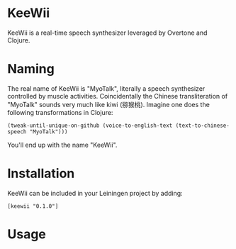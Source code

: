 KeeWii
======

KeeWii is a real-time speech synthesizer leveraged by Overtone and Clojure. 


Naming
======

The real name of KeeWii is "MyoTalk", literally a speech synthesizer controlled by muscle activities. Coincidentally the Chinese transliteration of "MyoTalk" sounds very much like kiwi (猕猴桃). Imagine one does the following transformations in Clojure:

    (tweak-until-unique-on-github (voice-to-english-text (text-to-chinese-speech "MyoTalk")))
    
You'll end up with the name "KeeWii".

Installation
============
KeeWii can be included in your Leiningen project by adding:

    [keewii "0.1.0"]

Usage
=====

